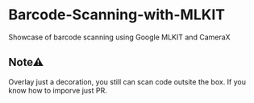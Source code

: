 # Barcode-Scanning-with-MLKIT
Showcase of barcode scanning using Google MLKIT and CameraX

## Note⚠
Overlay just a decoration, you still can scan code outsite the box. If you know how to imporve just PR.
